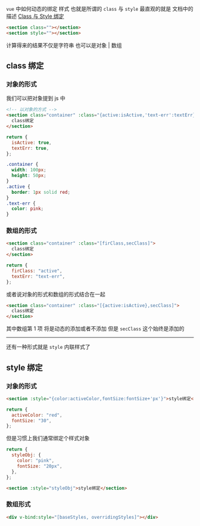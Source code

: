 `vue` 中如何动态的绑定 样式 也就是所谓的 `class` 与 `style` 最直观的就是 文档中的描述
[Class 与 Style 绑定](https://cn.vuejs.org/v2/guide/class-and-style.html)

```html
<section class=""></section>
<section style=""></section>
```

计算得来的结果不仅是字符串 也可以是对象 | 数组

## class 绑定

### 对象的形式

我们可以把对象提到 js 中

```html
<!-- 以对象的方式 -->
<section class="container" :class="{active:isActive,'text-err':textErr}">
  class绑定
</section>
```

```js
return {
  isActive: true,
  textErr: true,
};
```

```css
.container {
  width: 100px;
  height: 50px;
}
.active {
  border: 1px solid red;
}
.text-err {
  color: pink;
}
```

### 数组的形式

```html
<section class="container" :class="[firClass,secClass]">
  class绑定
</section>
```

```js
return {
  firClass: "active",
  textErr: "text-err",
};
```

或者说对象的形式和数组的形式结合在一起

```html
<section class="container" :class="[{active:isActive},secClass]">
  class绑定
</section>
```

其中数组第 1 项 将是动态的添加或者不添加 但是 `secClass` 这个始终是添加的

---

还有一种形式就是 `style` 内联样式了

## style 绑定

### 对象的形式

```html
<section :style="{color:activeColor,fontSize:fontSize+'px'}">style绑定</section>
```

```js
return {
  activeColor: "red",
  fontSize: "30",
};
```

但是习惯上我们通常绑定个样式对象

```js
return {
  styleObj: {
    color: "pink",
    fontSize: "20px",
  },
};
```

```html
<section :style="styleObj">style绑定</section>
```
### 数组形式

```html
<div v-bind:style="[baseStyles, overridingStyles]"></div>
```